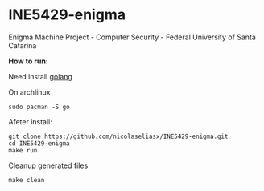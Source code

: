 # INE5429-enigma

Enigma Machine Project - Computer Security - Federal University of Santa Catarina

**How to run:**

Need install [golang](https://go.dev/dl/)

On archlinux
```
sudo pacman -S go
```

Afeter install:
```
git clone https://github.com/nicolaseliasx/INE5429-enigma.git
cd INE5429-enigma
make run
```

Cleanup generated files

```
make clean
```
